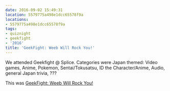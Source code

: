 ```yaml
---
date: 2016-09-02 15:49:31
location: 5579775a498e1dcc65578f9a
locations:
- 5579775a498e1dcc65578f9a
tags:
- quiznight
- geekfight
- '2016'
title: 'GeekFight: Weeb Will Rock You!'
---
```


We attended Geekfight @ Splice. Categories were Japan themed: Video games, Anime, Pokemon, Sentai/Tokusatsu, ID the Character/Anime, Audio, general Japan trivia, ???

This was [GeekFight: Weeb Will Rock You!](https://www.facebook.com/events/948650301910337/)